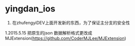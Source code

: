 # yingdan_ios

1. 在zhufengyiDEV上面开发新的东西，为了保证主分支的安全性


1.2015.5.15  把原生的json 数据解析格式更改成MJExtension(https://github.com/CoderMJLee/MJExtension)  